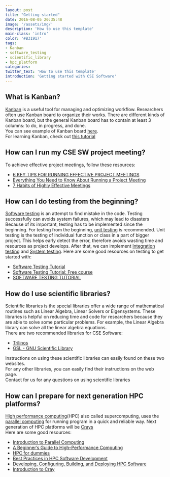 ```yaml
---
layout: post
title: "Getting started"
date: 2016-08-05 20:35:48
image: '/assets/img/'
description: 'How to use this template'
main-class: 'intro'
color: '#B31917'
tags:
- Kanban
- software_testing
- scientific_library
- hpc_platform
categories:
twitter_text: 'How to use this template'
introduction: 'Getting started with CSE Software'
---
```


## What is Kanban?

[Kanban](https://en.wikipedia.org/wiki/Kanban_(development)) is a useful tool for managing and optimizing workflow. 
Researchers often use Kanban board to organize their works. There are different kinds of Kanban board, but the general
Kanban board has to contain at least 3 columns: to do, in progress, and done. <br>
You can see example of Kanban board [here](https://leankit.com/learn/wp-content/uploads/2015/11/1-SmalDevelopmentTeamKanbanBoard-eb79376d-1024x647.png). <br>
For learning Kanban, check out [this tutorial](https://collegeville.github.io/Lex/GettingStartedWithKanban.html)

## How can I run my CSE SW project meeting?

 To achieve effective project meetings, follow these resources:
 
 * [6 KEY TIPS FOR RUNNING EFFECTIVE PROJECT MEETINGS](https://www.projectsmart.co.uk/6-key-tips-for-running-effective-project-meetings.php)
 * [Everything You Need to Know About Running a Project Meeting](http://www.amanet.org/training/articles/Everything-You-Need-to-Know-About-Running-a-Project-Meeting.aspx)
 * [7 Habits of Highly Effective Meetings](http://projectmanagementhacks.com/meeting-tips/)
 
## How can I do testing from the beginning?

[Software testing](https://en.wikipedia.org/wiki/Software_testing) is an attempt to find mistake in the code.
Testing successfully can avoids system failures, which may lead to disasters
Because of its important, testing has to be implemented since the beginning.
For testing from the beginning, [unit testing](https://en.wikipedia.org/wiki/Unit_testing) is recommended.
Unit testing is the testing of individual function or class in a part of bigger project. 
This helps early detect the error, therefore avoids wasting time and resources as project develops.
After that, we can implement [Integration testing](https://en.wikipedia.org/wiki/Integration_testing) and 
[System testing](https://en.wikipedia.org/wiki/System_testing).
Here are some good resources on testing to get started with:

* [Software Testing Tutorial](http://www.tutorialspoint.com/software_testing/)
* [Software Testing Tutorial: Free course](http://www.guru99.com/software-testing.html)
* [SOFTWARE TESTING TUTORIAL](http://www.testingbrain.com/)

## How do I use scientific libraries?

Scientific libraries is the special libraries offer a wide range of mathematical routines such as Linear Algebra, Linear Solvers
or Eigensystems. These libraries is helpful on reducing time and code for researchers because they are able to solve some particular
problems. For example, the Linear Algebra library can solve all the linear algebra equations. <br>
There are two recommended libraries for CSE Software:
 
 * [Trilinos](https://trilinos.org/packages/)
 * [GSL - GNU Scientific Library](https://www.gnu.org/software/gsl/)
 
Instructions on using these scientific libraries can easily found on these two websites. <br>
For any other libraries, you can easily find their instructions on the web page. <br>
Contact for us for any questions on using scientific libraries

## How can I prepare for next generation HPC platforms?

[High performance computing](http://searchenterpriselinux.techtarget.com/definition/high-performance-computing)(HPC)
 also called supercomputing, uses the [parallel computing](https://en.wikipedia.org/wiki/Parallel_computing) 
 for running program in a quick and reliable way. Next generation of HPC platforms will be 
 [Crays](http://cfms.org.uk/news-events/news/2016/june/cfms-selects-cray-for-next-generation-hpc-platform/)<br>
 Here are some good resources:
 
 * [Introduction to Parallel Computing](https://computing.llnl.gov/tutorials/parallel_comp/)
 * [A Beginner’s Guide to High–Performance Computing](http://www.shodor.org/media/content/petascale/materials/UPModules/beginnersGuideHPC/moduleDocument_pdf.pdf) 
 * [HPC for dummies](http://hpc.fs.uni-lj.si/sites/default/files/HPC_for_dummies.pdf)
 * [Best Practices in HPC Software Development](http://insidehpc.com/2016/05/video-what-all-codes-should-do-overview-of-best-practices-in-hpc-software-development/)
 * [Developing, Configuring, Building, and Deploying HPC Software](http://insidehpc.com/2016/05/58848/)
 * [Introduction to Cray](http://www.cray.com/products/analytics/urika-gx)